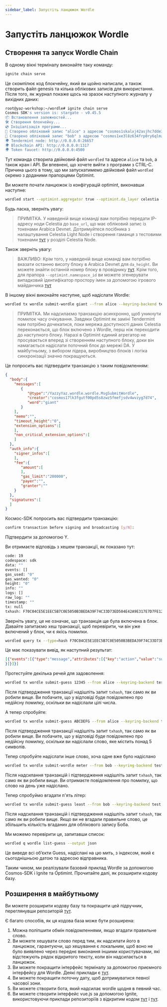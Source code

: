 ```yaml
---
sidebar_label: Запустіть ланцюжок Wordle
---
```


# Запустіть ланцюжок Wordle
<!-- markdownlint-disable MD013 -->

## Створення та запуск Wordle Chain

В одному вікні терміналу виконайте таку команду:

```sh
ignite chain serve 
```

Це скомпілює код блокчейну, який ви щойно написали, а також створить файл genesis та кілька облікових записів для використання. Після того, як журнал покаже щось на зразок наступного журналу у вихідних даних:

```sh
root@yaz-workshop:~/wordle# ignite chain serve
Cosmos SDK's version is: stargate - v0.45.5
📦 Встановлення залежностей...
🛠️ Створення блокчейну...
💿 Ініціалізація програми...
🙂 Створено обліковий запис "alice" з адресою "cosmos1skalxj42asjhc7dde3lzzawnksnztqmgy6sned" із мнемонікою: "exact arrive betray hawk trim surround exhibit host vibrant sting range robot luxury vague manage settle slide town bread adult pact scene journey elite"
🙂 Створено обліковий запис "bob" з адресою "cosmos1xe3l8z634frp0ry6qlmzs5vr85x6gcty7tmf0n" із мнемонікою: "wisdom jelly fine boat series time panel real world purchase age area coach eager spot fiber slide apology near endorse flight panel ready torch"
🌍 Tendermint node: http://0.0.0.0:26657
🌍 Blockchain API: http://0.0.0.0:1317
🌍 Token faucet: http://0.0.0.0:4500
```

Тут команда створила двійковий файл `wordled` та адреси `alice` та `bob`, а також кран і API. Ви впевнені, що хочете вийти з програми з CTRL-C. Причина цього в тому, що ми запускатимемо двійковий файл `wordled` окремо з доданими прапорцями Optimint.

Ви можете почати ланцюжок із конфігурацій optimint, виконавши наступне:

```sh
wordled start --optimint.aggregator true --optimint.da_layer celestia --optimint.da_config='{"base_url":"http://XXX.XXX.XXX.XXX:26658","timeout":60000000000,"gas_limit":6000000}' --optimint.namespace_id 000000000000FFFF --optimint.da_start_height XXXXX
```

Будь ласка, зверніть увагу:

> ПРИМІТКА. У наведеній вище команді вам потрібно передати IP-адресу ноди Celestia до `base_url`, що має обліковий запис із токенами Arabica Devnet. Дотримуйтеся посібника з налаштування Celestia Light Node і створення гаманця з тестовими токенами [тут](./node-tutorial.md) у розділі Celestia Node.

Також зверніть увагу:

> ВАЖЛИВО: Крім того, у наведеній вище команді вам потрібно вказати останню висоту блоку в Arabica Devnet для `da_height`. Ви можете знайти останній номер блоку в провіднику [тут](https://explorer.celestia.observer/arabica). Крім того, для прапора `--optimint.namespace_id` ви можете згенерувати випадковий ідентифікатор простору імен за допомогою ігрового майданчика [тут](https://go.dev/play/p/7ltvaj8lhRl)

В іншому вікні виконайте наступне, щоб надіслати Wordle:

```sh
wordled tx wordle submit-wordle giant --from alice --keyring-backend test --chain-id wordle -b async
```

> ПРИМІТКА. Ми надсилаємо транзакцію асинхронно, щоб уникнути помилок часу очікування. Завдяки Optimint як заміні Tendermint нам потрібно дочекатися, поки мережа доступності даних Celestia переконається, що блок включено з Wordle, перш ніж переходити до наступного блоку. Наразі в Optimint єдиний агрегатор не просувається вперед зі створенням наступного блоку, доки він намагається надіслати поточний блок до мережі DA. У майбутньому, з вибором лідера, виробництво блоків і логіка синхронізації значно покращуються.

Це попросить вас підтвердити транзакцію з таким повідомленням:

```json
{
  "body":{
    "messages":[
       {
          "@type":"/YazzyYaz.wordle.wordle.MsgSubmitWordle",
          "creator":"cosmos17lk3fgutf00pd5s8zwz5fmefjsdv4wvzyg7d74",
          "word":"giant"
       }
    ],
    "memo":"",
    "timeout_height":"0",
    "extension_options":[
    ],
    "non_critical_extension_options":[
    ]
  },
  "auth_info":{
    "signer_infos":[
    ],
    "fee":{
       "amount":[
       ],
       "gas_limit":"200000",
       "payer":"",
       "granter":""
    }
  },
  "signatures":[
  ]
}
```

Космос-SDK попросить вас підтвердити транзакцію:

```sh
confirm transaction before signing and broadcasting [y/N]:
```

Підтвердити за допомогою Y.

Ви отримаєте відповідь з хешем транзакції, як показано тут:

```sh
code: 19
codespace: sdk
data: ""
events: []
gas_used: "0"
gas_wanted: "0"
height: "0"
info: ""
logs: []
raw_log: ""
timestamp: ""
tx: null
txhash: F70C04CE5E1EEC5B7C0E5050B3BEDA39F74C33D73ED504E42A9E317E7D7FE128
```

Зверніть увагу, це не означає, що транзакція ще була включена в блок. Давайте запитаємо хеш транзакції, щоб перевірити, чи він уже включений у блок, чи є якісь помилки.

```sh
wordled query tx --type=hash F70C04CE5E1EEC5B7C0E5050B3BEDA39F74C33D73ED504E42A9E317E7D7FE128 --chain-id wordle --output json | jq -r '.raw_log'
```

Це має показувати вивід, як наступний результат:

```json
[{"events":[{"type":"message","attributes":[{"key":"action","value":"submit_wordle"
}]}]}]
```

Протестуйте декілька речей для задоволення:

```sh
wordled tx wordle submit-guess 12345 --from alice --keyring-backend test --chain-id wordle -b async -y
```

Після підтвердження транзакції надішліть запит `txhash`, так само як ви робили вище. Ви побачите, що у відповіді буде повідомлено про недійсну помилку, оскільки ви надіслали цілі числа.

А тепер спробуйте:

```sh
wordled tx wordle submit-guess ABCDEFG --from alice --keyring-backend test --chain-id wordle -b async -y
```

Після підтвердження транзакції надішліть запит `txhash`, так само як ви робили вище. Ви побачите, що у відповіді буде повідомлено про недійсну помилку, оскільки ви надіслали слово, яке містить понад 5 символів.

Тепер спробуйте надіслати інше слово, хоча одне вже було надіслано

```sh
wordled tx wordle submit-wordle meter --from bob --keyring-backend test --chain-id wordle -b async -y
```

Після надсилання транзакцій і підтвердження надішліть запит `txhash`, так само як ви робили вище. Ви отримаєте повідомлення про помилку, що слово на день уже надіслано.

Тепер спробуймо вгадати п'ять літер:

```sh
wordled tx wordle submit-guess least --from bob --keyring-backend test --chain-id wordle -b async -y
```

Після надсилання транзакцій і підтвердження надішліть запит `txhash`, так само як ви робили вище. Якщо ви не вгадали правильне слово, це збільшить кількість вгаданих для облікового запису Боба.

Ми можемо перевірити це, запитавши список:

```sh
wordled q wordle list-guess --output json
```

Це виведе всі об’єкти Guess, надіслані на цю мить, з індексом, який є сьогоднішньою датою та адресою відправника.

Таким чином, ми реалізували базовий приклад Wordle за допомогою Cosmos-SDK і Ignite та Optimint. Прочитайте далі, як розширити кодову базу.

## Розширення в майбутньому

Ви можете розширити кодову базу та покращити цей підручник, переглянувши репозиторій [тут](https://github.com/celestiaorg/wordle).

Є багато способів, як ця кодова база може бути розширена:

1. Можна поліпшити обмін повідомленнями, якщо вгадати правильне слово.
2. Ви можете хешувати слово перед тим, як надсилати його в ланцюжок, гарантуючи, що хешування є локальним, щоб воно не було виявлено через переднє виконання іншими користувачами, які відстежують рядок відкритого тексту, коли він надсилається в ланцюжок.
3. Ви можете покращити інтерфейс терміналу за допомогою приємного інтерфейсу для Wordle. Деякі приклади є [тут](https://github.com/nimblebun/wordle-cli).
4. Ви можете покращити поточну дату, щоб дотримуватися певної часової зони.
5. Ви можете створити бота, який надсилає wordle щодня в певний час.
6. Ви можете створити інтерфейс vue.js за допомогою Ignite, використовуючи приклади репозиторіїв з відкритим кодом [тут](https://github.com/yyx990803/vue-wordle) і [тут](https://github.com/xudafeng/wordle).
